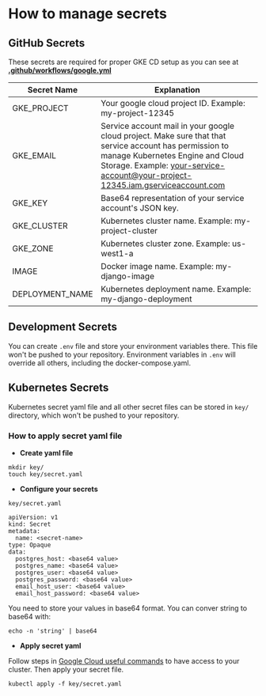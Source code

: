# How to manage secrets

## GitHub Secrets

These secrets are required for proper GKE CD setup as you can see at **[.github/workflows/google.yml](.github/workflows/google.yml)**

| Secret Name     | Explanation                                                                                                                                                                                                                   |
|-----------------|-------------------------------------------------------------------------------------------------------------------------------------------------------------------------------------------------------------------------------|
| GKE_PROJECT     | Your google cloud project ID. Example: my-project-12345                                                                                                                                                                       |
| GKE_EMAIL       | Service account mail in your google cloud project. Make sure that that service account has permission to manage Kubernetes Engine and Cloud Storage. Example: your-service-account@your-project-12345.iam.gserviceaccount.com |
| GKE_KEY         | Base64 representation of your service account's JSON key.                                                                                                                                                                     |
| GKE_CLUSTER     | Kubernetes cluster name. Example: my-project-cluster                                                                                                                                                                          |
| GKE_ZONE        | Kubernetes cluster zone. Example: us-west1-a                                                                                                                                                                                  |
| IMAGE           | Docker image name. Example: my-django-image                                                                                                                                                                                   |
| DEPLOYMENT_NAME | Kubernetes deployment name. Example: my-django-deployment                                                                                                                                                                     |


## Development Secrets

You can create `.env` file and store your environment variables there. This file won't be pushed to your repository.
Environment variables in `.env` will override all others, including the docker-compose.yaml.

## Kubernetes Secrets

Kubernetes secret yaml file and all other secret files can be stored in `key/` directory, which won't be pushed to your repository.

### How to apply secret yaml file

* **Create yaml file**

```
mkdir key/
touch key/secret.yaml
```

* **Configure your secrets**

```
key/secret.yaml

apiVersion: v1
kind: Secret
metadata:
  name: <secret-name>
type: Opaque
data:
  postgres_host: <base64 value>
  postgres_name: <base64 value>
  postgres_user: <base64 value>
  postgres_password: <base64 value>
  email_host_user: <base64 value>
  email_host_password: <base64 value>
```

You need to store your values in base64 format. You can conver string to base64 with:

```
echo -n 'string' | base64
```

* **Apply secret yaml**

Follow steps in [Google Cloud useful commands](https://github.com/ybedirhanpak/infinite-workout-server#google-cloud-useful-commands) to have access to your cluster. Then apply your secret file.

```
kubectl apply -f key/secret.yaml
```

